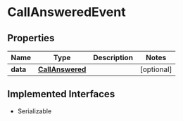 

# CallAnsweredEvent

## Properties

Name | Type | Description | Notes
------------ | ------------- | ------------- | -------------
**data** | [**CallAnswered**](CallAnswered.md) |  |  [optional]


## Implemented Interfaces

* Serializable


